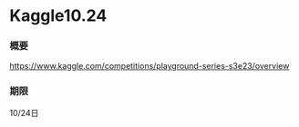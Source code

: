 # Kaggle10.24

### 概要
https://www.kaggle.com/competitions/playground-series-s3e23/overview

### 期限
10/24日
